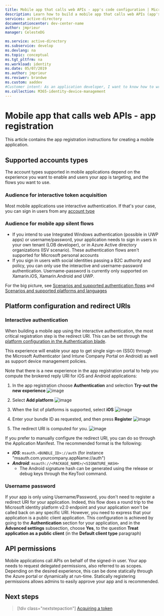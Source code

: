 ```yaml
---
title: Mobile app that calls web APIs - app's code configuration | Microsoft identity platform
description: Learn how to build a mobile app that calls web APIs (app's code configuration)
services: active-directory
documentationcenter: dev-center-name
author: jmprieur
manager: CelesteDG

ms.service: active-directory
ms.subservice: develop
ms.devlang: na
ms.topic: conceptual
ms.tgt_pltfrm: na
ms.workload: identity
ms.date: 05/07/2019
ms.author: jmprieur
ms.reviwer: brandwe
ms.custom: aaddev 
#Customer intent: As an application developer, I want to know how to write a mobile app that calls web APIs using the Microsoft identity platform for developers.
ms.collection: M365-identity-device-management
---
```


# Mobile app that calls web APIs - app registration

This article contains the app registration instructions for creating a mobile application.

## Supported accounts types

The account types supported in mobile applications depend on the experience you want to enable and users your app is targeting, and the flows you want to use.

### Audience for interactive token acquisition

Most mobile applications use interactive authentication. If that's your case, you can sign in users from any [account type](quickstart-register-app.md#register-a-new-application-using-the-azure-portal)

### Audience for mobile app silent flows

- If you intend to use Integrated Windows authentication (possible in UWP apps) or username/password, your application needs to sign in users in your own tenant (LOB developer), or in Azure Active directory organizations (ISV scenario). These authentication flows aren't supported for Microsoft personal accounts
- If you sign in users with social identities passing a B2C authority and policy, you can only use the interactive and username-password authentication. Username-password is currently only supported on Xamarin.iOS, Xamarin.Android and UWP.

For the big picture, see [Scenarios and supported authentication flows](authentication-flows-app-scenarios.md#scenarios-and-supported-authentication-flows) and [Scenarios and supported platforms and languages](authentication-flows-app-scenarios.md#scenarios-and-supported-platforms-and-languages)

## Platform configuration and redirect URIs  

### Interactive authentication

When building a mobile app using the interactive authentication, the most critical registration step is the redirect URI. This can be set through the [platform configuration in the Authentication blade](https://aka.ms/MobileAppReg).

This experience will enable your app to get single sign-on (SSO) through the Microsoft Authenticator (and Intune Company Portal on Android) as well as support device management policies.

Note that there is a new experience in the app registration portal to help you compute the brokered reply URI for iOS and Android applications:

1. In the app registration choose **Authentication** and selection **Try-out the new experience**
   ![image](https://user-images.githubusercontent.com/13203188/60799285-2d031b00-a173-11e9-9d28-ac07a7ae894a.png)

2. Select **Add platform**
   ![image](https://user-images.githubusercontent.com/13203188/60799366-4c01ad00-a173-11e9-934f-f02e26c9429e.png)

3. When the list of platforms is supported, select **iOS**
   ![image](https://user-images.githubusercontent.com/13203188/60799411-60de4080-a173-11e9-9dcc-d39a45826d42.png)

4. Enter your bundle ID as requested, and then press **Register**
   ![image](https://user-images.githubusercontent.com/13203188/60799477-7eaba580-a173-11e9-9f8b-431f5b09344e.png)

5. The redirect URI is computed for you.
   ![image](https://user-images.githubusercontent.com/13203188/60799538-9e42ce00-a173-11e9-860a-015a1840fd19.png)

If you prefer to manually configure the redirect URI, you can do so through the Application Manifest. The recommended format is the following:

- ***iOS***: `msauth.<BUNDLE_ID>://auth` (for instance  "msauth.com.yourcompany.appName://auth")
- ***Android***: `msauth://<PACKAGE_NAME>/<SIGNATURE_HASH>`
  - The Android signature hash can be generated using the release or debug keys through the KeyTool command.

### Username password

If your app is only using Username/Password, you don't need to register a redirect URI for your application. Indeed, this flow does a round trip to the Microsoft identity platform v2.0 endpoint and your application won't be called back on any specific URI. However, you need to express that your application is a public client application. This configuration is achieved by going to the **Authentication** section for your application, and in the **Advanced settings** subsection, choose **Yes**, to the question **Treat application as a public client** (in the **Default client type** paragraph)

## API permissions

Mobile applications call APIs on behalf of the signed-in user. Your app needs to request delegated permissions, also referred to as scopes. Depending on the desired experience, this can be done statically through the Azure portal or dynamically at run-time. Statically registering permissions allows admins to easily approve your app and is recommended.

## Next steps

> [!div class="nextstepaction"]
> [Acquiring a token](scenario-mobile-app-configuration.md)
